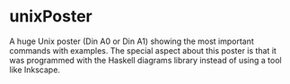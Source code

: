 unixPoster
==========

A huge Unix poster (Din A0 or Din A1) showing the most important commands with examples.
The special aspect about this poster is that it was programmed with the
Haskell diagrams library instead of using a tool like Inkscape.
